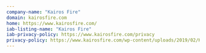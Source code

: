 ```yaml
---
company-name: "Kairos Fire"
domain: kairosfire.com
home: https://www.kairosfire.com/
iab-listing-name: "Kairos Fire"
iab-privacy-policy: https://www.kairosfire.com/privacy
privacy-policy: https://www.kairosfire.com/wp-content/uploads/2019/02/Kairos-Fire_Politique-de-confidentialite%CC%81_jan19.pdf
---
```




